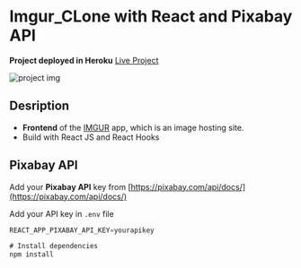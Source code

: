 # Imgur_CLone with React and Pixabay API

**Project deployed in Heroku** 
[Live Project](https://clone-imgurv2.herokuapp.com/)

![project img](https://user-images.githubusercontent.com/67645175/103167673-2d094600-4853-11eb-9df9-09fc1d8f7fd8.png)

## Desription
- **Frontend** of the [IMGUR](images/img.png) app, which is an image hosting site.
-  Build with React JS and React Hooks


## Pixabay API
Add your **Pixabay API** key from [https://pixabay.com/api/docs/](https://pixabay.com/api/docs/)

Add your API key in `.env` file
```javascript
REACT_APP_PIXABAY_API_KEY=yourapikey

```

```javascript
# Install dependencies
npm install

```





